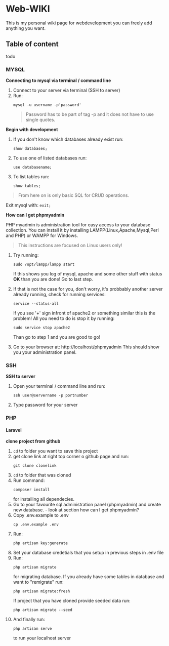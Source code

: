 # Web-WIKI
This is my personal wiki page for webdevelopment you can freely add anything you want.

## Table of content

todo

### MYSQL
  __Connecting to mysql via terminal / command line__
  1. Connect to your server via terminal (SSH to server)
  2. Run: 
      ```
      mysql -u username -p'password'
      ```
      > Password has to be part of tag -p and it does not have to use single quotes.
      
  __Begin with development__
  1. If you don't know which databases already exist run:
      ```
      show databases;
      ```
  2. To use one of listed databases run:
      ```
      use databasename;
      ```
  3. To list tables run:
      ```
      show tables;
      ```
  > From here on is only basic SQL for CRUD operations.
  
  Exit mysql with:
      ```
      exit;
      ```
      
  __How can I get phpmyadmin__
  
  PHP myadmin is administration tool for easy access to your database collection.
  You can install it by installing LAMPP(Linux,Apache,Mysql,Perl and PHP) or WAMPP for Windows.
  > This instructions are focused on Linux users only!
  
  1. Try running:
      ```
      sudo /opt/lampp/lampp start
      ```
      
      If this shows you log of mysql, apache and some other stuff with status __OK__ than you are done! Go to last step.
  
  2. If that is not the case for you, don't worry, it's probbably another server already running, check for running services:
      ```
      service --status-all
      ```
      
      If you see '+' sign infront of apache2 or something similar this is the problem! All you need to do is stop it by running:
      
      ```
      sudo service stop apache2
      ```
      
      Than go to step 1 and you are good to go!
  
  3. Go to your browser at: http://localhost/phpmyadmin
     This should show you your administration panel.

### SSH
  __SSH to server__
  1. Open your terminal / command line and run:
      ```
      ssh user@servername -p portnumber
      ```
  2. Type password for your server

### PHP

#### Laravel
  __clone project from github__
  1. `cd` to folder you want to save this project
  2. get clone link at right top corner o github page and run:
      ```
      git clone clonelink
      ```
  3. `cd` to folder that was cloned
  4. Run command:
      ```
      composer install
      ```
      for installing all dependecies.
  5. Go to your favourite sql administration panel (phpmyadmin) and create new database. - look at section how can I get phpmyadmin?
  6. Copy .env.example to .env
      ```
      cp .env.example .env
      ```
  7. Run:
      ```
      php artisan key:generate
      ```
  8. Set your database credetials that you setup in previous steps in .env file
  9. Run:
      ```
      php artisan migrate
      ```
      for migrating database.
      If you already have some tables in database and want to "remigrate" run:
      ```
      php artisan migrate:fresh
      ```
      If project that you have cloned provide seeded data run:
      ```
      php artisan migrate --seed
      ```
  10. And finally run:
      ```
      php artisan serve
      ```
      to run your localhost server
  
      
